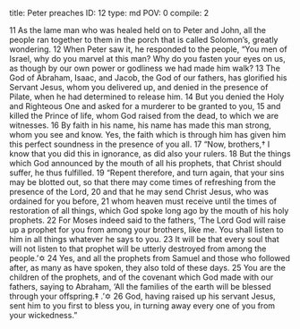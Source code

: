 title:          Peter preaches
ID:             12
type:           md
POV:            0
compile:        2


11 As the lame man who was healed held on to Peter and John, all the people ran together to them in the porch that is called Solomon’s, greatly wondering.
12 When Peter saw it, he responded to the people, “You men of Israel, why do you marvel at this man? Why do you fasten your eyes on us, as though by our own power or godliness we had made him walk? 13 The God of Abraham, Isaac, and Jacob, the God of our fathers, has glorified his Servant Jesus, whom you delivered up, and denied in the presence of Pilate, when he had determined to release him. 14 But you denied the Holy and Righteous One and asked for a murderer to be granted to you, 15 and killed the Prince of life, whom God raised from the dead, to which we are witnesses. 16 By faith in his name, his name has made this man strong, whom you see and know. Yes, the faith which is through him has given him this perfect soundness in the presence of you all.
17 “Now, brothers,† I know that you did this in ignorance, as did also your rulers. 18 But the things which God announced by the mouth of all his prophets, that Christ should suffer, he thus fulfilled.
19 “Repent therefore, and turn again, that your sins may be blotted out, so that there may come times of refreshing from the presence of the Lord, 20 and that he may send Christ Jesus, who was ordained for you before, 21 whom heaven must receive until the times of restoration of all things, which God spoke long ago by the mouth of his holy prophets. 22 For Moses indeed said to the fathers, ‘The Lord God will raise up a prophet for you from among your brothers, like me. You shall listen to him in all things whatever he says to you. 23 It will be that every soul that will not listen to that prophet will be utterly destroyed from among the people.’✡ 24 Yes, and all the prophets from Samuel and those who followed after, as many as have spoken, they also told of these days. 25 You are the children of the prophets, and of the covenant which God made with our fathers, saying to Abraham, ‘All the families of the earth will be blessed through your offspring.‡ .’✡ 26 God, having raised up his servant Jesus, sent him to you first to bless you, in turning away every one of you from your wickedness.” 